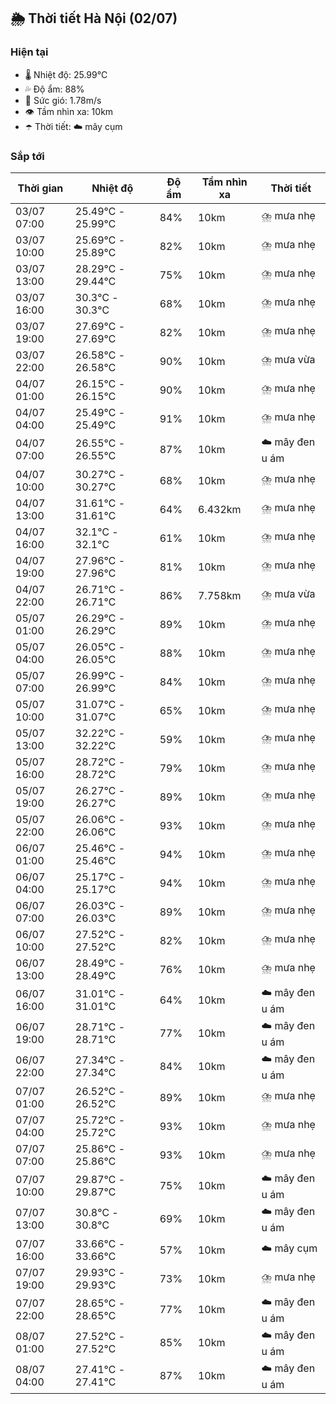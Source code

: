 ## 🌦️ Thời tiết Hà Nội (02/07)

### Hiện tại

- 🌡️ Nhiệt độ: 25.99℃
- 💦 Độ ẩm: 88%
- 💨 Sức gió: 1.78m/s
- 👁️ Tầm nhìn xa: 10km
- ☂️ Thời tiết: ☁️ mây cụm

### Sắp tới

| Thời gian | Nhiệt độ | Độ ẩm | Tầm nhìn xa | Thời tiết |
| --- | --- | --- | --- | --- |
| 03/07 07:00 | 25.49℃ - 25.99℃ | 84% | 10km | ⛈️ mưa nhẹ |
| 03/07 10:00 | 25.69℃ - 25.89℃ | 82% | 10km | ⛈️ mưa nhẹ |
| 03/07 13:00 | 28.29℃ - 29.44℃ | 75% | 10km | ⛈️ mưa nhẹ |
| 03/07 16:00 | 30.3℃ - 30.3℃ | 68% | 10km | ⛈️ mưa nhẹ |
| 03/07 19:00 | 27.69℃ - 27.69℃ | 82% | 10km | ⛈️ mưa nhẹ |
| 03/07 22:00 | 26.58℃ - 26.58℃ | 90% | 10km | ⛈️ mưa vừa |
| 04/07 01:00 | 26.15℃ - 26.15℃ | 90% | 10km | ⛈️ mưa nhẹ |
| 04/07 04:00 | 25.49℃ - 25.49℃ | 91% | 10km | ⛈️ mưa nhẹ |
| 04/07 07:00 | 26.55℃ - 26.55℃ | 87% | 10km | ☁️ mây đen u ám |
| 04/07 10:00 | 30.27℃ - 30.27℃ | 68% | 10km | ⛈️ mưa nhẹ |
| 04/07 13:00 | 31.61℃ - 31.61℃ | 64% | 6.432km | ⛈️ mưa nhẹ |
| 04/07 16:00 | 32.1℃ - 32.1℃ | 61% | 10km | ⛈️ mưa nhẹ |
| 04/07 19:00 | 27.96℃ - 27.96℃ | 81% | 10km | ⛈️ mưa nhẹ |
| 04/07 22:00 | 26.71℃ - 26.71℃ | 86% | 7.758km | ⛈️ mưa vừa |
| 05/07 01:00 | 26.29℃ - 26.29℃ | 89% | 10km | ⛈️ mưa nhẹ |
| 05/07 04:00 | 26.05℃ - 26.05℃ | 88% | 10km | ⛈️ mưa nhẹ |
| 05/07 07:00 | 26.99℃ - 26.99℃ | 84% | 10km | ⛈️ mưa nhẹ |
| 05/07 10:00 | 31.07℃ - 31.07℃ | 65% | 10km | ⛈️ mưa nhẹ |
| 05/07 13:00 | 32.22℃ - 32.22℃ | 59% | 10km | ⛈️ mưa nhẹ |
| 05/07 16:00 | 28.72℃ - 28.72℃ | 79% | 10km | ⛈️ mưa nhẹ |
| 05/07 19:00 | 26.27℃ - 26.27℃ | 89% | 10km | ⛈️ mưa nhẹ |
| 05/07 22:00 | 26.06℃ - 26.06℃ | 93% | 10km | ⛈️ mưa nhẹ |
| 06/07 01:00 | 25.46℃ - 25.46℃ | 94% | 10km | ⛈️ mưa nhẹ |
| 06/07 04:00 | 25.17℃ - 25.17℃ | 94% | 10km | ⛈️ mưa nhẹ |
| 06/07 07:00 | 26.03℃ - 26.03℃ | 89% | 10km | ⛈️ mưa nhẹ |
| 06/07 10:00 | 27.52℃ - 27.52℃ | 82% | 10km | ⛈️ mưa nhẹ |
| 06/07 13:00 | 28.49℃ - 28.49℃ | 76% | 10km | ⛈️ mưa nhẹ |
| 06/07 16:00 | 31.01℃ - 31.01℃ | 64% | 10km | ☁️ mây đen u ám |
| 06/07 19:00 | 28.71℃ - 28.71℃ | 77% | 10km | ☁️ mây đen u ám |
| 06/07 22:00 | 27.34℃ - 27.34℃ | 84% | 10km | ☁️ mây đen u ám |
| 07/07 01:00 | 26.52℃ - 26.52℃ | 89% | 10km | ⛈️ mưa nhẹ |
| 07/07 04:00 | 25.72℃ - 25.72℃ | 93% | 10km | ⛈️ mưa nhẹ |
| 07/07 07:00 | 25.86℃ - 25.86℃ | 93% | 10km | ⛈️ mưa nhẹ |
| 07/07 10:00 | 29.87℃ - 29.87℃ | 75% | 10km | ☁️ mây đen u ám |
| 07/07 13:00 | 30.8℃ - 30.8℃ | 69% | 10km | ☁️ mây đen u ám |
| 07/07 16:00 | 33.66℃ - 33.66℃ | 57% | 10km | ☁️ mây cụm |
| 07/07 19:00 | 29.93℃ - 29.93℃ | 73% | 10km | ⛈️ mưa nhẹ |
| 07/07 22:00 | 28.65℃ - 28.65℃ | 77% | 10km | ☁️ mây đen u ám |
| 08/07 01:00 | 27.52℃ - 27.52℃ | 85% | 10km | ☁️ mây đen u ám |
| 08/07 04:00 | 27.41℃ - 27.41℃ | 87% | 10km | ☁️ mây đen u ám |
